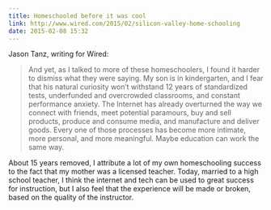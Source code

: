 ```yaml
---
title: Homeschooled before it was cool
link: http://www.wired.com/2015/02/silicon-valley-home-schooling
date: 2015-02-08 15:32
---
```

Jason Tanz, writing for Wired: 

> And yet, as I talked to more of these homeschoolers, I found it harder to dismiss what they were saying. My son is in kindergarten, and I fear that his natural curiosity won’t withstand 12 years of standardized tests, underfunded and overcrowded classrooms, and constant performance anxiety. The Internet has already overturned the way we connect with friends, meet potential paramours, buy and sell products, produce and consume media, and manufacture and deliver goods. Every one of those processes has become more intimate, more personal, and more meaningful. Maybe education can work the same way.

About 15 years removed, I attribute a lot of my own homeschooling success to the fact that my mother was a licensed teacher. Today, married to a high school teacher, I think the internet and tech can be used to great success for instruction, but I also feel that the experience will be made or broken, based on the quality of the instructor. 

